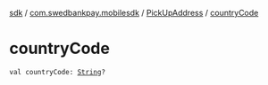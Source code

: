 [sdk](../../index.md) / [com.swedbankpay.mobilesdk](../index.md) / [PickUpAddress](index.md) / [countryCode](./country-code.md)

# countryCode

`val countryCode: `[`String`](https://kotlinlang.org/api/latest/jvm/stdlib/kotlin/-string/index.html)`?`